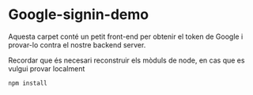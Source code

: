 # Google-signin-demo

Aquesta carpet conté un petit front-end per obtenir el token de Google i provar-lo contra el nostre backend server.

Recordar que és necesari reconstruir els mòduls de node, en cas que es vulgui provar localment

```
npm install
```
